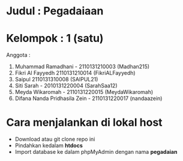 # Judul : Pegadaiaan
# Kelompok : 1 (satu)

Anggota : 
1. Muhammad Ramadhani - 2110131210003 (Madhan215)
2. Fikri Al Fayyedh 2110131210014 (FikriALFayyedh)
3. Saipul 2110131310008 (SAIPUL21)
4. Siti Sarah - 2010131220004 (SarahSaa12)
5. Meyda Wikaromah - 2110131220015 (MeydaWikaromah)
6. Difana Nanda Pridhasila Zein - 2110131220017 (nandaazein)

# Cara menjalankan di lokal host

- Download atau git clone repo ini
- Pindahkan kedalam **htdocs**
- Import database ke dalam phpMyAdmin dengan nama **pegadaian**


